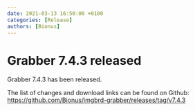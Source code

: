 ```yaml
---
date: 2021-03-13 16:50:00 +0100
categories: [Release]
authors: [Bionus]
---
```



# Grabber 7.4.3 released

Grabber 7.4.3 has been released.

The list of changes and download links can be found on Github:  
<https://github.com/Bionus/imgbrd-grabber/releases/tag/v7.4.3>